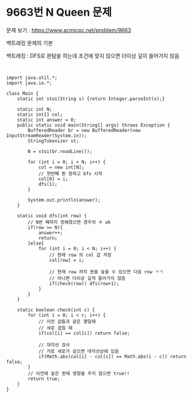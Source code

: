 # 9663번 N Queen 문제

문제 보기 : <https://www.acmicpc.net/problem/9663>

백트래킹 문제의 기본

백트래킹 : DFS로 완탐을 하는데 조건에 맞지 않으면 더이상 깊이 들어가지 않음

<pre><code>

import java.util.*;
import java.io.*;

class Main {
    static int stoi(String s) {return Integer.parseInt(s);}

    static int N;
    static int[] col;
    static int answer = 0;
    public static void main(String[] args) throws Exception {
        BufferedReader br = new BufferedReader(new InputStreamReader(System.in));
        StringTokenizer st;

        N = stoi(br.readLine());

        for (int i = 0; i < N; i++) {
            col = new int[N];
            // 첫번째 퀸 정하고 bfs 시작
            col[0] = i;
            dfs(1);
        }

        System.out.println(answer);
    }

    static void dfs(int row) {
        // N번 째까지 정해졌으면 경우의 수 ok
        if(row >= N){
            answer++;
            return;
        }else{
            for (int i = 0; i < N; i++) {
                // 현재 row 의 col 값 저장
                col[row] = i;

                // 현재 row 까지 퀸을 놓을 수 있으면 다음 row ㄱㄱ
                // 아니면 더이상 깊게 들어가지 않음
                if(check(row)) dfs(row+1);
            }
        }
    }

    static boolean check(int c) {
        for (int i = 0; i < c; i++) {
            // 이전 값들과 같은 행일때
            // 세로 겹칠 때
            if(col[i] == col[c]) return false;

            // 대각선 검사
            // 가로 세로가 같으면 대각선상에 있음
            if(Math.abs(col[i] - col[c]) == Math.abs(i - c)) return false;
        }
        // 이전에 놓은 퀸에 영향을 주지 않으면 true!!
        return true;
    }
}


</code></pre>